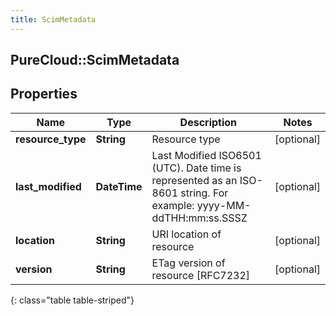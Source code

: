 ```yaml
---
title: ScimMetadata
---
```

## PureCloud::ScimMetadata

## Properties

|Name | Type | Description | Notes|
|------------ | ------------- | ------------- | -------------|
| **resource_type** | **String** | Resource type | [optional] |
| **last_modified** | **DateTime** | Last Modified ISO6501 (UTC). Date time is represented as an ISO-8601 string. For example: yyyy-MM-ddTHH:mm:ss.SSSZ | [optional] |
| **location** | **String** | URI location of resource | [optional] |
| **version** | **String** | ETag version of resource [RFC7232] | [optional] |
{: class="table table-striped"}


